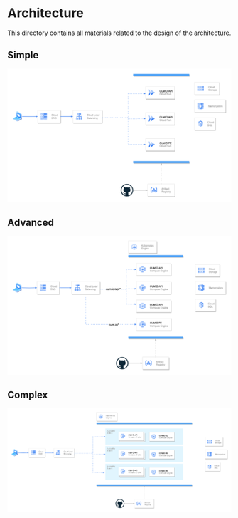 # Architecture

This directory contains all materials related to the design of the architecture.

## Simple

![Simple Diagram](./cumio-architecture-simple.drawio.png)

## Advanced

![Advanced Diagram](./cumio-architecture-advanced.drawio.png)

## Complex

![Complex Diagram](./cumio-architecture-complex.drawio.png)
